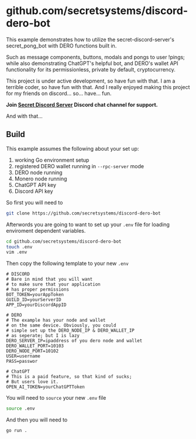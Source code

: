# github.com/secretsystems/discord-dero-bot

This example demonstrates how to utilize the secret-discord-server's secret_pong_bot with DERO functions built in.

Such as message components, buttons, modals and pongs to user !pings; while also demonstrating ChatGPT's helpful bot, and DERO's wallet API functionality for its permissionless, private by default, cryptocurrency.

This project is under active development, so have fun with that.
I am a terrible coder, so have fun with that.
And I really enjoyed making this project for my friends on discord...
so... have... fun.

**Join [Secret Discord Server](https://discord.gg/GM5mY2t7Wg)
Discord chat channel for support.**

And with that...

## Build

This example assumes the following about your set up:

1. working Go environment setup
2. registered DERO wallet running in `--rpc-server` mode
3. DERO node running
4. Monero node running
5. ChatGPT API key
6. Discord API key

So first you will need to

```sh
git clone https://github.com/secretsystems/discord-dero-bot
```

Afterwords you are going to want to set up your `.env` file for loading enviroment dependent variables.

```sh
cd github.com/secretsystems/discord-dero-bot
touch .env
vim .env
```

Then copy the following template to your new `.env`

```
# DISCORD
# Bare in mind that you will want
# to make sure that your application
# has proper permissions
BOT_TOKEN=yourAppToken
GUILD_ID=yourServerID
APP_ID=yourDiscordAppID

# DERO
# The example has your node and wallet
# on the same device. Obviously, you could
# simple set up the DERO_NODE_IP & DERO_WALLET_IP
# as seperate; but I is lazy
DERO_SERVER_IP=ipaddress of you dero node and wallet
DERO_WALLET_PORT=10103
DERO_NODE_PORT=10102
USER=username
PASS=passwor

# ChatGPT
# This is a paid feature, so that kind of sucks;
# But users love it.
OPEN_AI_TOKEN=yourChatGPTToken
```

You will need to `source` your new `.env` file

```sh
source .env
```

And then you will need to

```sh
go run .
```
